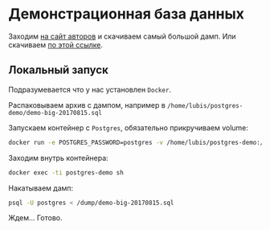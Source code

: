 # Демонстрационная база данных

Заходим [на сайт авторов](https://postgrespro.ru/education/demodb) и скачиваем самый большой дамп.
Или скачиваем [по этой ссылке](https://edu.postgrespro.ru/demo-big.zip).

## Локальный запуск

Подразумевается что у нас установлен `Docker`.

Распаковываем архив с дампом, например в `/home/lubis/postgres-demo/demo-big-20170815.sql`

Запускаем контейнер с `Postgres`, обязательно прикручиваем volume:

```bash
docker run -e POSTGRES_PASSWORD=postgres -v /home/lubis/postgres-demo:/dump -d --name postgres-demo postgres:14-alpine
```

Заходим внутрь контейнера:

```bash
docker exec -ti postgres-demo sh
```

Накатываем дамп:

```bash
psql -U postgres < /dump/demo-big-20170815.sql
```

Ждем... Готово.
